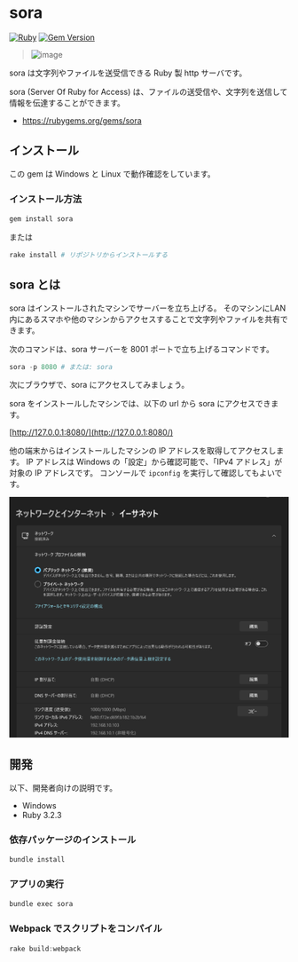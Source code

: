 # sora
[![Ruby](https://github.com/Himeyama/sora/actions/workflows/main.yml/badge.svg)](https://github.com/Himeyama/sora/actions/workflows/main.yml)
[![Gem Version](https://badge.fury.io/rb/sora.svg)](https://badge.fury.io/rb/sora)

> ![image](https://github.com/user-attachments/assets/9891b47a-bcee-4e91-bbdd-e9f19cf193b3)

sora は文字列やファイルを送受信できる Ruby 製 http サーバです。

sora (Server Of Ruby for Access) は、ファイルの送受信や、文字列を送信して情報を伝達することができます。

- https://rubygems.org/gems/sora

## インストール
この gem は Windows と Linux で動作確認をしています。

### インストール方法
```ps1
gem install sora
```

または

```ps1
rake install # リポジトリからインストールする
```

## sora とは
sora はインストールされたマシンでサーバーを立ち上げる。
そのマシンにLAN 内にあるスマホや他のマシンからアクセスすることで文字列やファイルを共有できます。

次のコマンドは、sora サーバーを 8001 ポートで立ち上げるコマンドです。

```ps1
sora -p 8080 # または: sora
```

次にブラウザで、sora にアクセスしてみましょう。

sora をインストールしたマシンでは、以下の url から sora にアクセスできます。

[http://127.0.0.1:8080/](http://127.0.0.1:8080/)

他の端末からはインストールしたマシンの IP アドレスを取得してアクセスします。
IP アドレスは Windows の「設定」から確認可能で、「IPv4 アドレス」が対象の IP アドレスです。
コンソールで `ipconfig` を実行して確認してもよいです。

![get ipv4](docs/get-ipaddr.png)

## 開発
以下、開発者向けの説明です。

- Windows
- Ruby 3.2.3

### 依存パッケージのインストール
```ps1
bundle install
```

### アプリの実行 
```ps1
bundle exec sora
```

### Webpack でスクリプトをコンパイル
```ps1
rake build:webpack
```

